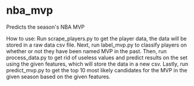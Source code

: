 # nba_mvp
Predicts the season's NBA MVP

How to use: Run scrape_players.py to get the player data, the data will be stored in a raw data csv file. Next, run label_mvp.py to classify players on whether or not they have been named MVP in the past. Then, run process_data.py to get rid of useless values and predict results on the set using the given features, which will store the data in a new csv. Lastly, run predict_mvp.py to get the top 10 most likely candidates for the MVP in the given season based on the given features.
